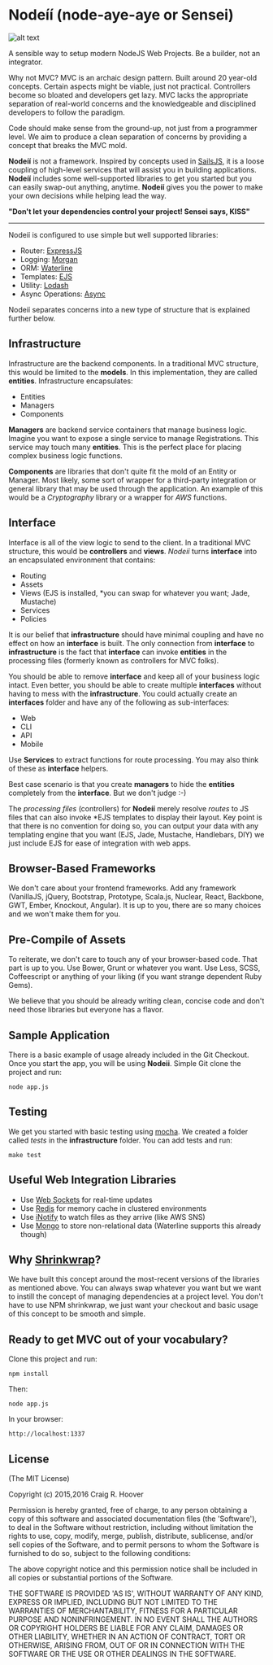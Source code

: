 Nodeíí (node-aye-aye or Sensei)
========

![alt text](http://craigrhoover.com/images/asciiayeaye.png "Aye Aye")

A sensible way to setup modern NodeJS Web Projects. Be a builder, not an integrator.

Why not MVC?  MVC is an archaic design pattern. Built around 20 year-old concepts. Certain aspects might be viable, just not practical. Controllers become so bloated and developers get lazy.  MVC lacks the appropriate separation of real-world concerns and the knowledgeable and disciplined developers to follow the paradigm.

Code should make sense from the ground-up, not just from a programmer level.  We aim to produce a clean separation of concerns by providing a concept that breaks the MVC mold.

__Nodeíí__ is not a framework. Inspired by concepts used in [SailsJS](http://sailsjs.org/ "SailsJS"), it is a loose coupling of high-level services that will assist you in building applications. __Nodeíí__ includes some well-supported libraries to get you started but you can easily swap-out anything, anytime. __Nodeíí__ gives you the power to make your own decisions while helping lead the way.


__"Don't let your dependencies control your project! Sensei says, KISS"__
_____________________________________________________

Nodeíí is configured to use simple but well supported libraries:

- Router: [ExpressJS](http://expressjs.com/ "ExpressJS")
- Logging: [Morgan](https://github.com/expressjs/morgan "Morgan")
- ORM: [Waterline](https://github.com/balderdashy/waterline "Waterline")
- Templates: [EJS](https://github.com/tj/ejs "EJS")
- Utility: [Lodash](https://lodash.com/ "lodash")
- Async Operations: [Async](https://github.com/caolan/async "Async")

Nodeíí separates concerns into a new type of structure that is explained further below.

Infrastructure
---------------
Infrastructure are the backend components.  In a traditional MVC structure, this would be limited to the __models__. In this implementation, they are called __entities__.  Infrastructure encapsulates:

- Entities
- Managers
- Components

__Managers__ are backend service containers that manage business logic.  Imagine you want to expose a single service to manage Registrations.  This service may touch many __entities__. This is the perfect place for placing complex business logic functions.

__Components__ are libraries that don't quite fit the mold of an Entity or Manager.  Most likely, some sort of wrapper for a third-party integration or general library that may be used through the application.  An example of this would be a _Cryptography_ library or a wrapper for _AWS_ functions.

Interface
---------------
Interface is all of the view logic to send to the client.  In a traditional MVC structure, this would be __controllers__  and __views__. _Nodeíí_ turns __interface__ into an encapsulated environment that contains:

- Routing
- Assets
- Views (EJS is installed, *you can swap for whatever you want; Jade, Mustache)
- Services
- Policies

It is our belief that __infrastructure__ should have minimal coupling and have no effect on how an __interface__ is built. The only connection from __interface__ to __infrastructure__ is the fact that __interface__ can invoke __entities__ in the processing files (formerly known as controllers for MVC folks). 

You should be able to remove __interface__ and keep all of your business logic intact.  Even better, you should be able to create multiple __interfaces__ without having to mess with the __infrastructure__.  You could actually create an __interfaces__ folder and have any of the following as sub-interfaces:

- Web
- CLI
- API
- Mobile

Use __Services__ to extract functions for route processing. You may also think of these as __interface__ helpers.

Best case scenario is that you create __managers__ to hide the __entities__ completely from the __interface__.  But we don't judge :-)

The _processing files_ (controllers) for __Nodeíí__ merely resolve _routes_ to JS files that can also invoke *EJS templates to display their layout. Key point is that there is no convention for doing so, you can output your data with any templating engine that you want (EJS, Jade, Mustache, Handlebars, DIY) we just include EJS for ease of integration with web apps.

Browser-Based Frameworks
---------------
We don't care about your frontend frameworks. Add any framework (VanillaJS, jQuery, Bootstrap, Prototype, Scala.js, Nuclear, React, Backbone, GWT, Ember, Knockout, Angular).  It is up to you, there are so many choices and we won't make them for you. 

Pre-Compile of Assets
---------------
To reiterate, we don't care to touch any of your browser-based code.  That part is up to you.  Use Bower, Grunt or whatever you want. Use Less, SCSS, Coffeescript or anything of your liking (if you want strange dependent Ruby Gems). 

We believe that you should be already writing clean, concise code and don't need those libraries but everyone has a flavor.

Sample Application
---------------
There is a basic example of usage already included in the Git Checkout.  Once you start the app, you will be using __Nodeii__. Simple Git clone the project and run:

    node app.js

Testing
---------------
We get you started with basic testing using [mocha](https://mochajs.org/ "mocha").  We created a folder called _tests_ in the __infrastructure__ folder.  You can add tests and run:

    make test
    
Useful Web Integration Libraries
---------------
- Use [Web Sockets](http://socket.io/docs/) for real-time updates
- Use [Redis](https://github.com/luin/ioredis) for memory cache in clustered environments
- Use [iNotify](https://github.com/yuanchuan/node-watch) to watch files as they arrive (like AWS SNS)
- Use [Mongo](http://mongoosejs.com/) to store non-relational data (Waterline supports this already though)

Why [Shrinkwrap](https://docs.npmjs.com/cli/shrinkwrap "Shrinkwrap")?
---------------
We have built this concept around the most-recent versions of the libraries as mentioned above.  You can always swap whatever you want but we want to instill the concept of managing dependencies at a project level.  You don't have to use NPM shrinkwrap, we just want your checkout and basic usage of this concept to be smooth and simple.

## Ready to get MVC out of your vocabulary?

Clone this project and run:

    npm install
   
Then:

    node app.js

In your browser:

    http://localhost:1337
    
License
---------------
(The MIT License)

Copyright (c) 2015,2016 Craig R. Hoover <crh3675 at gmail.com>

Permission is hereby granted, free of charge, to any person obtaining a copy of this software and associated documentation files (the 'Software'), to deal in the Software without restriction, including without limitation the rights to use, copy, modify, merge, publish, distribute, sublicense, and/or sell copies of the Software, and to permit persons to whom the Software is furnished to do so, subject to the following conditions:

The above copyright notice and this permission notice shall be included in all copies or substantial portions of the Software.

THE SOFTWARE IS PROVIDED 'AS IS', WITHOUT WARRANTY OF ANY KIND, EXPRESS OR IMPLIED, INCLUDING BUT NOT LIMITED TO THE WARRANTIES OF MERCHANTABILITY, FITNESS FOR A PARTICULAR PURPOSE AND NONINFRINGEMENT. IN NO EVENT SHALL THE AUTHORS OR COPYRIGHT HOLDERS BE LIABLE FOR ANY CLAIM, DAMAGES OR OTHER LIABILITY, WHETHER IN AN ACTION OF CONTRACT, TORT OR OTHERWISE, ARISING FROM, OUT OF OR IN CONNECTION WITH THE SOFTWARE OR THE USE OR OTHER DEALINGS IN THE SOFTWARE.    
